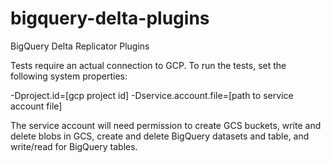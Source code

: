 # bigquery-delta-plugins
BigQuery Delta Replicator Plugins

Tests require an actual connection to GCP. To run the tests, set the following system properties:

  -Dproject.id=[gcp project id] -Dservice.account.file=[path to service account file]
  
The service account will need permission to create GCS buckets, write and delete blobs in GCS,
create and delete BigQuery datasets and table, and write/read for BigQuery tables.
